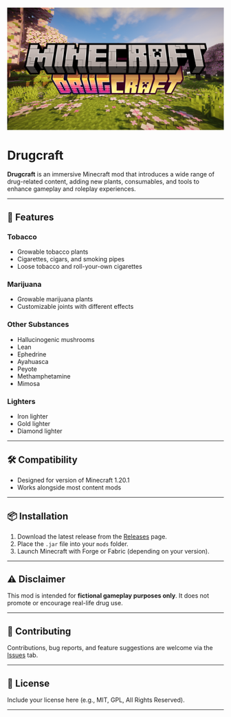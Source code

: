 ![Drugcraft Banner](images/banner.png)

# Drugcraft

**Drugcraft** is an immersive Minecraft mod that introduces a wide range of drug-related content, adding new plants, consumables, and tools to enhance gameplay and roleplay experiences.  

---

## 🌱 Features

### Tobacco  
- Growable tobacco plants  
- Cigarettes, cigars, and smoking pipes  
- Loose tobacco and roll-your-own cigarettes  

### Marijuana  
- Growable marijuana plants  
- Customizable joints with different effects  

### Other Substances  
- Hallucinogenic mushrooms  
- Lean  
- Ephedrine  
- Ayahuasca  
- Peyote  
- Methamphetamine  
- Mimosa  

### Lighters  
- Iron lighter  
- Gold lighter  
- Diamond lighter  

---

## 🛠 Compatibility  
- Designed for version of Minecraft 1.20.1 
- Works alongside most content mods  

---

## 📦 Installation  
1. Download the latest release from the [Releases](../../releases) page.  
2. Place the `.jar` file into your `mods` folder.  
3. Launch Minecraft with Forge or Fabric (depending on your version).  

---

## ⚠ Disclaimer  
This mod is intended for **fictional gameplay purposes only**. It does not promote or encourage real-life drug use.  

---

## 🤝 Contributing  
Contributions, bug reports, and feature suggestions are welcome via the [Issues](../../issues) tab.  

---

## 📜 License  
Include your license here (e.g., MIT, GPL, All Rights Reserved).  

---
